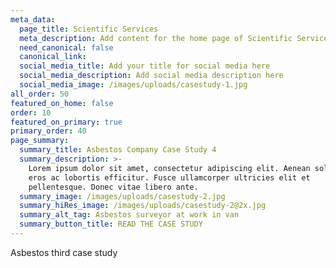 ```yaml
---
meta_data:
  page_title: Scientific Services
  meta_description: Add content for the home page of Scientific Services here...
  need_canonical: false
  canonical_link:
  social_media_title: Add your title for social media here
  social_media_description: Add social media description here
  social_media_image: /images/uploads/casestudy-1.jpg
all_order: 50
featured_on_home: false
order: 10
featured_on_primary: true
primary_order: 40
page_summary:
  summary_title: Asbestos Company Case Study 4
  summary_description: >-
    Lorem ipsum dolor sit amet, consectetur adipiscing elit. Aenean sollicitudin
    eros ac lobortis efficitur. Fusce ullamcorper ultricies elit et
    pellentesque. Donec vitae libero ante.
  summary_image: /images/uploads/casestudy-2.jpg
  summary_hiRes_image: /images/uploads/casestudy-2@2x.jpg
  summary_alt_tag: Asbestos surveyor at work in van
  summary_button_title: READ THE CASE STUDY
---
```

Asbestos third case study
